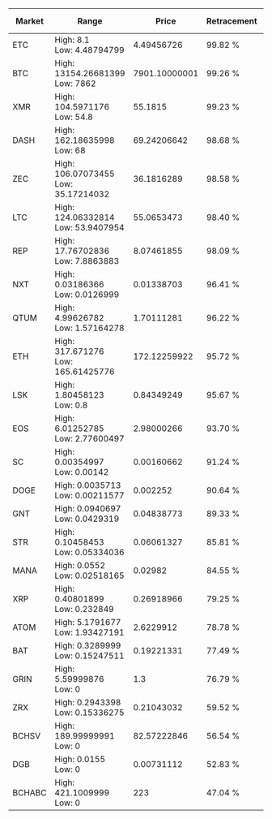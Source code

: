 | Market | Range | Price| Retracement | Doubles to 50% |
| --- | --- | --- | --- | --- |
| ETC | High: 8.1<br />Low: 4.48794799 | 4.49456726 | 99.82 % | 1.40 |
| BTC | High: 13154.26681399<br />Low: 7862 | 7901.10000001 | 99.26 % | 1.33 |
| XMR | High: 104.5971176<br />Low: 54.8 | 55.1815 | 99.23 % | 1.44 |
| DASH | High: 162.18635998<br />Low: 68 | 69.24206642 | 98.68 % | 1.66 |
| ZEC | High: 106.07073455<br />Low: 35.17214032 | 36.1816289 | 98.58 % | 1.95 |
| LTC | High: 124.06332814<br />Low: 53.9407954 | 55.0653473 | 98.40 % | 1.62 |
| REP | High: 17.76702836<br />Low: 7.8863883 | 8.07461855 | 98.09 % | 1.59 |
| NXT | High: 0.03186366<br />Low: 0.0126999 | 0.01338703 | 96.41 % | 1.66 |
| QTUM | High: 4.99626782<br />Low: 1.57164278 | 1.70111281 | 96.22 % | 1.93 |
| ETH | High: 317.671276<br />Low: 165.61425776 | 172.12259922 | 95.72 % | 1.40 |
| LSK | High: 1.80458123<br />Low: 0.8 | 0.84349249 | 95.67 % | 1.54 |
| EOS | High: 6.01252785<br />Low: 2.77600497 | 2.98000266 | 93.70 % | 1.47 |
| SC | High: 0.00354997<br />Low: 0.00142 | 0.00160662 | 91.24 % | 1.55 |
| DOGE | High: 0.0035713<br />Low: 0.00211577 | 0.002252 | 90.64 % | 1.26 |
| GNT | High: 0.0940697<br />Low: 0.0429319 | 0.04838773 | 89.33 % | 1.42 |
| STR | High: 0.10458453<br />Low: 0.05334036 | 0.06061327 | 85.81 % | 1.30 |
| MANA | High: 0.0552<br />Low: 0.02518165 | 0.02982 | 84.55 % | 1.35 |
| XRP | High: 0.40801899<br />Low: 0.232849 | 0.26918966 | 79.25 % | 1.19 |
| ATOM | High: 5.1791677<br />Low: 1.93427191 | 2.6229912 | 78.78 % | 1.36 |
| BAT | High: 0.3289999<br />Low: 0.15247511 | 0.19221331 | 77.49 % | 1.25 |
| GRIN | High: 5.59999876<br />Low: 0 | 1.3 | 76.79 % | 2.15 |
| ZRX | High: 0.2943398<br />Low: 0.15336275 | 0.21043032 | 59.52 % | 1.06 |
| BCHSV | High: 189.99999991<br />Low: 0 | 82.57222846 | 56.54 % | 1.15 |
| DGB | High: 0.0155<br />Low: 0 | 0.00731112 | 52.83 % | 1.06 |
| BCHABC | High: 421.1009999<br />Low: 0 | 223 | 47.04 % | 0.00 |
